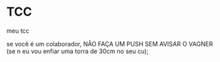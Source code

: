 # TCC
meu tcc

se você é um colaborador, NÃO FAÇA UM PUSH SEM AVISAR O VAGNER (se n eu vou enfiar uma torra de 30cm no seu cu);
